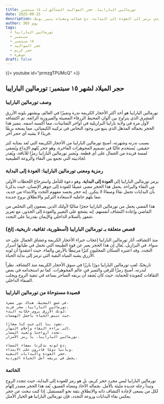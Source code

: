 ```yaml
---
title: تورمالين البارايبا، حجر المواليد المتألق لـ ١٥ سبتمبر
date: 2025-09-15
description: اشعر بأهمية تورمالين البارايبا، حجر المواليد لـ ١٥ سبتمبر الذي يرمز إلى العودة إلى البداية. دع جماله ومعناه ينير يومك.
author: 365 يوم
tags:
  - تورمالين البارايبا
  - سبتمبر
  - ١٥ سبتمبر
  - حجر المواليد
  - حجر كريم
  - جوهرة
draft: false
---
```


{{< youtube id="prmzgTPUMcQ" >}}

## حجر الميلاد لشهر ١٥ سبتمبر: تورمالين البارايبا

### وصف تورمالين البارايبا

تورمالين البارايبا هو أحد أكثر الأحجار الكريمة ندرة وتميزًا في العالم، ويشتهر بلونه الأزرق المشرق الذي يتراوح بين ألوان المحيط الزرقاء المضيئة والفيروزية الرائعة. تم اكتشافه لأول مرة في ولاية بارايبا البرازيلية في أواخر الثمانينات، مما أكسبه اسمه. يتميز هذا الحجر بجماله المذهل الذي ينبع من وجود النحاس في تركيبه الكيميائي، مما يمنحه بريقًا فريدًا لا يشبه أي حجر آخر.

بسبب ندرته وشهرته، أصبح تورمالين البارايبا من الأحجار الكريمة التي تُعد بمثابة كنز حقيقي. يُستخدم غالبًا في تصميم المجوهرات الفاخرة، وهو حجر يُلهم الإبداع ويُضفي لمسة فريدة من الجمال على أي قطعة. ويُعتبر تورمالين البارايبا رمزًا للأناقة، ويُقدر لجاذبيته التي تجمع بين النقاء والروعة الطبيعية.

### رمزية ومعنى تورمالين البارايبا: العودة إلى البداية

يرمز تورمالين البارايبا إلى **العودة إلى البداية**، وهو دعوة للتأمل واسترجاع اللحظات الأولى من النقاء والبراءة. يحمل هذا الحجر معنى عميقًا للعودة إلى جوهر الإنسان، حيث يذكرنا بأن البدايات تحمل نقاءً وصفاءً لا يتكرر. إنه حجر يجسد مفهوم التجدد والابتداء من جديد، مما يلهم حامليه لاستعادة التركيز والانطلاق بروح جديدة.

هذا المعنى يجعل من تورمالين البارايبا حجرًا مثاليًا لأولئك الذين يسعون إلى التخلص من الماضي وإعادة اكتشاف أنفسهم. إنه يشجع على التغيير والعودة إلى الجذور، مع تعزيز شعور بالسلام الداخلي والإيمان بقدرتنا على التجدد.

### قصص متعلقة بـ تورمالين البارايبا (أسطورية، ثقافية، تاريخية، إلخ)

منذ اكتشافه، أثار تورمالين البارايبا إعجاب خبراء الأحجار الكريمة وعشاق الجمال على حد سواء. في البرازيل، يُقال إن هذا الحجر يعبر عن قوة الطبيعة التي تحمل في طياتها أسرار التجدد. وقد اعتبره السكان المحليون كنزًا مرتبطًا بالأرض والماء، حيث اعتقدوا أن لونه الأزرق يشبه المياه النقية التي ترمز إلى بداية الحياة.

تاريخيًا، لعب تورمالين البارايبا دورًا بارزًا في سوق الأحجار الكريمة منذ اكتشافه. نظراً لندرته، أصبح رمزًا للرقي والتميز في عالم المجوهرات. كما تم استخدامه في بعض الثقافات كتعويذة للحماية، حيث كان يُعتقد أن بريقه الساحر يساعد في تنقية الروح ويجلب الصفاء الداخلي.

### قصيدة مستوحاة من تورمالين البارايبا

```
في عمق المحيط، هناك نور مضيء،  
تورمالين البارايبا، سحر فريد.  
لونك الأزرق يروي حكاية البدء،  
حيث تنبض الحياة بأجمل الهمسات.  

تعود بنا إلى حيث كنا صغارًا،  
إلى براءة النقاء وأحلام النهار.  
تجدد أرواحنا وتُعيد المسار،  
تورمالين البارايبا، يا رمز الأسرار.  

دع لونه يذكرنا بصفاء السماء،  
وبأننا دومًا قادرون على الابتداء.  
حجر العودة والبدايات النقية،  
يحمل في بريقه أمل الحياة الوردية.
```

### الخاتمة

تورمالين البارايبا ليس مجرد حجر كريم، بل هو رمز للعودة إلى البداية، حيث تتجدد الروح وتبدأ رحلة جديدة مليئة بالأمل. بجماله الأخاذ ومعناه العميق، يُعد هذا الحجر مصدر إلهام لكل من يسعى لإعادة اكتشاف ذاته والانطلاق بثقة نحو المستقبل. إذا كنت تبحث عن حجر يعكس نقاء البدايات وروعة التجدد، فإن تورمالين البارايبا هو الخيار الأمثل.